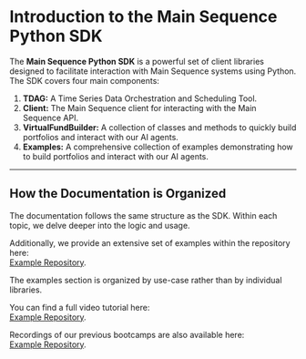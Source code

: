 # Introduction to the Main Sequence Python SDK

The **Main Sequence Python SDK** is a powerful set of client libraries designed to facilitate interaction with Main Sequence systems using Python. The SDK covers four main components:

1. **TDAG:** A Time Series Data Orchestration and Scheduling Tool.
2. **Client:** The Main Sequence client for interacting with the Main Sequence API.
3. **VirtualFundBuilder:** A collection of classes and methods to quickly build portfolios and interact with our AI agents.
4. **Examples:** A comprehensive collection of examples demonstrating how to build portfolios and interact with our AI agents.

---

## How the Documentation is Organized

The documentation follows the same structure as the SDK. Within each topic, we delve deeper into the logic and usage.

Additionally, we provide an extensive set of examples within the repository here:  
[Example Repository](https://github.com/mainsequence-sdk/mainsequence-sdk/tree/main/mainsequence).

The examples section is organized by use-case rather than by individual libraries.

You can find a full video tutorial here:  
[Example Repository](https://github.com/mainsequence-sdk/mainsequence-sdk/tree/main/mainsequence).

Recordings of our previous bootcamps are also available here:  
[Example Repository](https://github.com/mainsequence-sdk/mainsequence-sdk/tree/main/mainsequence).

